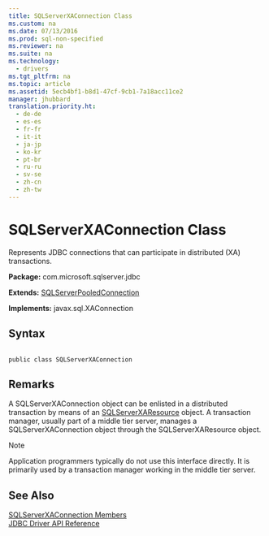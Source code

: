 ```yaml
---
title: SQLServerXAConnection Class
ms.custom: na
ms.date: 07/13/2016
ms.prod: sql-non-specified
ms.reviewer: na
ms.suite: na
ms.technology: 
  - drivers
ms.tgt_pltfrm: na
ms.topic: article
ms.assetid: 5ecb4bf1-b8d1-47cf-9cb1-7a18acc11ce2
manager: jhubbard
translation.priority.ht: 
  - de-de
  - es-es
  - fr-fr
  - it-it
  - ja-jp
  - ko-kr
  - pt-br
  - ru-ru
  - sv-se
  - zh-cn
  - zh-tw
---
```

# SQLServerXAConnection Class
  Represents JDBC connections that can participate in distributed \(XA\) transactions.  
  
 **Package:** com.microsoft.sqlserver.jdbc  
  
 **Extends:** [SQLServerPooledConnection](../content/SQLServerPooledConnection-Class.md)  
  
 **Implements:** javax.sql.XAConnection  
  
## Syntax  
  
```  
  
public class SQLServerXAConnection  
```  
  
## Remarks  
 A SQLServerXAConnection object can be enlisted in a distributed transaction by means of an [SQLServerXAResource](../content/SQLServerXAResource-Class.md) object. A transaction manager, usually part of a middle tier server, manages a SQLServerXAConnection object through the SQLServerXAResource object.  
  
> [!NOTE]  
>  Application programmers typically do not use this interface directly. It is primarily used by a transaction manager working in the middle tier server.  
  
## See Also  
 [SQLServerXAConnection Members](../content/SQLServerXAConnection-Members.md)   
 [JDBC Driver API Reference](../content/JDBC-Driver-API-Reference.md)  
  
  
